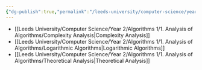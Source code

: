 ```yaml
---
{"dg-publish":true,"permalink":"/leeds-university/computer-science/year-2/algorithms-1/1-analysis-of-algorithms/1-analysis-of-algorithms/"}
---
```




- [[Leeds University/Computer Science/Year 2/Algorithms 1/1. Analysis of Algorithms/Complexity Analysis\|Complexity Analysis]]
- [[Leeds University/Computer Science/Year 2/Algorithms 1/1. Analysis of Algorithms/Logarithmic Algorithms\|Logarithmic Algorithms]]
- [[Leeds University/Computer Science/Year 2/Algorithms 1/1. Analysis of Algorithms/Theoretical Analysis\|Theoretical Analysis]]


